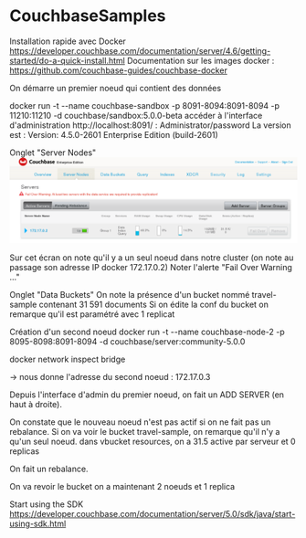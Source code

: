 # CouchbaseSamples

Installation rapide avec Docker
https://developer.couchbase.com/documentation/server/4.6/getting-started/do-a-quick-install.html
Documentation sur les images docker : https://github.com/couchbase-guides/couchbase-docker


On démarre un premier noeud qui contient des données

docker run -t --name couchbase-sandbox -p 8091-8094:8091-8094 -p 11210:11210 -d couchbase/sandbox:5.0.0-beta
accéder à l'interface d'administration http://localhost:8091/ : Administrator/password
La version est : Version: 4.5.0-2601 Enterprise Edition (build-2601)

Onglet "Server Nodes"
![](./screen_1.png)

Sur cet écran on note qu'il y a un seul noeud dans notre cluster (on note au passage son adresse IP docker 172.17.0.2)
Noter l'alerte "Fail Over Warning ..."

Onglet "Data Buckets"
On note la présence d'un bucket nommé travel-sample contenant 31 591 documents
Si on édite la conf du bucket on remarque qu'il est paramétré avec 1 replicat




Création d'un second noeud
docker run -t --name couchbase-node-2 -p 8095-8098:8091-8094  -d couchbase/server:community-5.0.0

docker network inspect bridge

-> nous donne l'adresse du second noeud : 172.17.0.3

Depuis l'interface d'admin du premier noeud, on fait un ADD SERVER (en haut à droite).

On constate que le nouveau noeud n'est pas actif si on ne fait pas un rebalance.
Si on va voir le bucket travel-sample, on remarque qu'il n'y a qu'un seul noeud.
dans vbucket resources, on a 31.5 active par serveur et 0 replicas

On fait un rebalance.

On va revoir le bucket on a maintenant 2 noeuds et 1 replica









Start using the SDK
https://developer.couchbase.com/documentation/server/5.0/sdk/java/start-using-sdk.html
